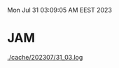 Mon Jul 31 03:09:05 AM EEST 2023
# JAM
<a href='./cache/202307/31_03.log'>./cache/202307/31_03.log</a>
